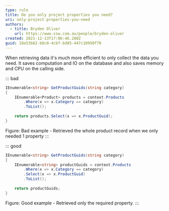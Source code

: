 ```yaml
---
type: rule
title: Do you only project properties you need?
uri: only-project-properties-you-need
authors:
  - title: Bryden Oliver
    url: https://www.ssw.com.au/people/bryden-oliver
created: 2021-12-13T17:06:46.280Z
guid: 18e53b62-b8c0-4cbf-bd85-447c10950f70
---
```

When retrieving data it's much more efficient to only collect the data you need. It saves computation and IO on the database and also saves memory and CPU on the calling side.

<!--endintro-->

::: bad
```cs
IEnumerable<string> GetProductGuids(string category)
{
    IEnumerable<Product> products = context.Products
        .Where(x => x.Category == category)
        .ToList();
  
    return products.Select(x => x.ProductGuid);
}
```

Figure: Bad example - Retrieved the whole product record when we only needed 1 property
:::

::: good
```cs
IEnumerable<string> GetProductGuids(string category)
{
    IEnumerable<string> productGuids = context.Products
        .Where(x => x.Category == category)
        .Select(x => x.ProductGuid)
        .ToList();
      
    return productGuids;
}
```

Figure: Good example - Retrieved only the required property.
:::